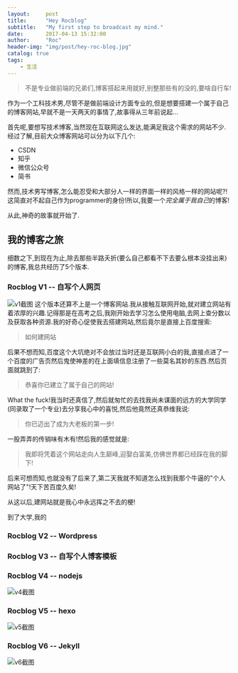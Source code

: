 ```yaml
---
layout:     post
title:      "Hey Rocblog"
subtitle:   "My first step to broadcast my mind."
date:       2017-04-13 15:32:00
author:     "Roc"
header-img: "img/post/hey-roc-blog.jpg"
catalog: true
tags:
    - 生活
---
```


>不是专业做前端的兄弟们,博客搭起来用就好,别整那些有的没的,要啥自行车!

作为一个工科技术男,尽管不是做前端设计方面专业的,但是想要搭建一个属于自己的博客网站,早就不是一天两天的事情了,故事得从三年前说起...

首先呢,要想写技术博客,当然现在互联网这么发达,能满足我这个需求的网站不少.经过了解,目前大众博客网站可以分为以下几个:
* CSDN
* 知乎
* 微信公众号
* 简书

然而,技术男写博客,怎么能忍受和大部分人一样的界面一样的风格一样的网站呢?!这简直对不起自己作为programmer的身份!所以,我要一个*完全属于我自己*的博客!

从此,神奇的故事就开始了.

## 我的博客之旅
细数之下,到现在为止,除去那些半路夭折(要么自己都看不下去要么根本没挂出来)的博客,我总共经历了5个版本.
### Rocblog V1 -- 自写个人网页
![v1截图](http://omjk76pbk.bkt.clouddn.com/rocblog/post/hey-rocblog/rocblog-v1.png)
这个版本还算不上是一个博客网站.我从接触互联网开始,就对建立网站有着浓厚的兴趣.记得那是在高考之后,我刚开始去学习怎么使用电脑,去网上查分数以及获取各种资源.我的好奇心促使我去搭建网站,然后竟尔是直接上百度搜索:
>如何建网站

后果不想而知,百度这个大坑绝对不会放过当时还是互联网小白的我,直接点进了一个百度的广告页然后鬼使神差的在上面填信息注册了一些莫名其妙的东西.然后页面就跳到了:
>恭喜你已建立了属于自己的网站!

What the fuck!我当时还真信了,然后就匆忙的去找我尚未谋面的远方的大学同学(同录取了一个专业)去分享我心中的喜悦,然后他竟然还真恭维我说:
>你已迈出了成为大老板的第一步!

一股弄弄的传销味有木有!然后我的感觉就是:
>我即将凭着这个网站走向人生巅峰,迎娶白富美,仿佛世界都已经踩在我的脚下!

后来可想而知,也就没有了后来了,第二天我就不知道怎么找到我那个牛逼的"个人网站了"!天下苦百度久矣!

从这以后,建网站就是我心中永远挥之不去的梗!

到了大学,我的

### Rocblog V2 -- Wordpress

### Rocblog V3 -- 自写个人博客模板

### Rocblog V4 -- nodejs
![v4截图](http://omjk76pbk.bkt.clouddn.com/rocblog/post/hey-rocblog/rocblog-v4s.png)
### Rocblog V5 -- hexo
![v5截图](http://omjk76pbk.bkt.clouddn.com/rocblog/post/hey-rocblog/rocblog-v5.png)
### Rocblog V6 -- Jekyll
![v6截图](http://omjk76pbk.bkt.clouddn.com/rocblog/post/hey-rocblog/rocblog-v6.png)